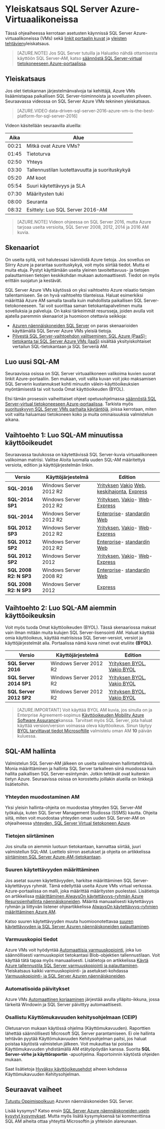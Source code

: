 <properties
    pageTitle="Yleiskatsaus SQL Server Azure-Virtuaalikoneissa | Microsoft Azure"
    description="Tietoja koko SQL Server-versioiden suorittaminen Azure Virtual tietokoneissa. Suora linkkejä kaikkiin SQL Server AM kuvia ja aiheeseen liittyvää sisältöä."
    services="virtual-machines-windows"
    documentationCenter=""
    authors="rothja"
    manager="jhubbard"
    editor=""
    tags="azure-service-management"/>

<tags
    ms.service="virtual-machines-windows"
    ms.devlang="na"
    ms.topic="get-started-article"
    ms.tgt_pltfrm="vm-windows-sql-server"
    ms.workload="infrastructure-services"
    ms.date="10/19/2016"
    ms.author="jroth"/>

# <a name="overview-of-sql-server-on-azure-virtual-machines"></a>Yleiskatsaus SQL Server Azure-Virtuaalikoneissa

Tässä ohjeaiheessa kerrotaan asetusten käynnissä SQL Server Azure-virtuaalikoneissa (VMs) sekä [linkit portaalin kuvat](#option-1-create-a-sql-vm-with-per-minute-licensing) ja [yleisten tehtävien](#manage-your-sql-vm)yleiskatsaus.

>[AZURE.NOTE] Jos SQL Server tutuilla ja Haluatko nähdä ottamisesta käyttöön SQL Server-AM, katso [säännöstä SQL Server-virtual tietokoneeseen Azure-portaalissa](virtual-machines-windows-portal-sql-server-provision.md).

## <a name="overview"></a>Yleiskatsaus
Jos olet tietokannan järjestelmänvalvoja tai kehittäjä, Azure VMs lisäämistapaa paikallisen SQL Server-toiminnoista ja sovellusten pilveen. Seuraavassa videossa on SQL Server Azure VMs tekninen yleiskatsaus.

> [AZURE.VIDEO data-driven-sql-server-2016-azure-vm-is-the-best-platform-for-sql-server-2016]

Videon käsitellään seuraavilla alueilla:

|Aika|Alue|
|---|---|
| 00:21 | Mitkä ovat Azure VMs? |
| 01:45 | Tietoturva |
| 02:50 | Yhteys |
| 03:30 | Tallennustilan luotettavuutta ja suorituskykyä |
| 05:20 | AM koot |
| 05:54 | Suuri käytettävyys ja SLA |
| 07:30 | Määritysten tuki |
| 08:00 | Seuranta |
| 08:32 | Esittely: Luo SQL Server 2016-AM |

>[AZURE.NOTE] Videon ohjeessa on SQL Server 2016, mutta Azure tarjoaa useita versioita, SQL Server 2008, 2012, 2014 ja 2016 AM kuvia. 

## <a name="scenarios"></a>Skenaariot
On useita syitä, voit halutessasi isännöidä Azure tietoja. Jos sovellus on Siirry Azure ja parantaa suorituskykyä, voit myös siirtää tiedot. Mutta ei muita etuja. Pystyt käyttämään useita yleinen tavoitettavuus- ja tietojen palauttamisen tietojen keskikohdan mukaan automaattisesti. Tiedot on myös erittäin suojatun ja kestävät.

SQL Server Azure VMs käytössä on yksi vaihtoehto Azure relaatio tietojen tallentamiseen. Se on hyvä vaihtoehto tilanteissa. Haluat esimerkiksi määrittää Azure AM samalla tavalla kuin mahdollista paikallisen SQL Server-tietokoneeseen. Tai voit suorittaa saman tietokantapalvelimen muita sovelluksia ja palveluja. On kaksi tärkeimmät resursseja, joiden avulla voit ajatella paremmin skenaariot ja huomioon otettavia seikkoja:

 - [Azuren näennäiskoneiden SQL Server](https://azure.microsoft.com/services/virtual-machines/sql-server/) on paras skenaarioiden käyttämällä SQL Server Azure VMs yleisiä tietoja. 
 - [Pilvestä SQL Server-vaihtoehdon valitseminen: SQL Azure (PaaS)-tietokanta tai SQL Server Azure VMs (IaaS)](../sql-database/sql-database-paas-vs-sql-server-iaas.md) sisältää yksityiskohtaiset vertailun SQL-tietokantaan ja SQL Serveriä AM.

## <a name="create-a-new-sql-vm"></a>Luo uusi SQL-AM
Seuraavissa osissa on SQL Server virtuaalikoneen valikoima kuvien suorat linkit Azure-portaaliin. Sen mukaan, voit valita kuvan voit joko maksamisen SQL Serverin kustannukset kohti minuutin välein-käyttöoikeuksien myöntämisestä tai voit tuoda Omat käyttöoikeuden (BYOL).

Etsi tämän prosessin vaiheittaiset ohjeet opetusohjelmassa [säännöstä SQL Server-virtual tietokoneeseen Azure-portaalissa](virtual-machines-windows-portal-sql-server-provision.md). Tarkista myös [suorituskyvyn SQL Server VMs parhaita käytäntöjä](virtual-machines-windows-sql-performance.md), joissa kerrotaan, miten voit valita haluamasi tietokoneen koko ja muita ominaisuuksia valmistelun aikana.

## <a name="option-1-create-a-sql-vm-with-per-minute-licensing"></a>Vaihtoehto 1: Luo SQL-AM minuutissa käyttöoikeudet
Seuraavassa taulukossa on käytettävissä SQL Server-kuvia virtuaalikoneen valikoiman matriisi. Valitse Aloita luomalla uuden SQL-AM määritettyä versiota, edition ja käyttöjärjestelmän linkin.

|Versio|Käyttöjärjestelmä|Edition|
|---|---|---|
|**SQL-2016**|Windows Server 2012 R2|[Yrityksen](https://portal.azure.com/#create/Microsoft.SQLServer2016RTMEnterpriseWindowsServer2012R2) [Vakio](https://portal.azure.com/#create/Microsoft.SQLServer2016RTMStandardWindowsServer2012R2) [Web](https://portal.azure.com/#create/Microsoft.SQLServer2016RTMWebWindowsServer2012R2), [keskihajonta](https://portal.azure.com/#create/Microsoft.SQLServer2016RTMDeveloperWindowsServer2012R2), [Express](https://portal.azure.com/#create/Microsoft.SQLServer2016RTMExpressWindowsServer2012R2)|
|**SQL-2014 SP1**|Windows Server 2012 R2|[Yrityksen](https://portal.azure.com/#create/Microsoft.SQLServer2014SP1EnterpriseWindowsServer2012R2), [Vakio](https://portal.azure.com/#create/Microsoft.SQLServer2014SP1StandardWindowsServer2012R2)- [Web](https://portal.azure.com/#create/Microsoft.SQLServer2014SP1WebWindowsServer2012R2)- [Express](https://portal.azure.com/#create/Microsoft.SQLServer2014SP1ExpressWindowsServer2012R2)|
|**SQL-2014**|Windows Server 2012 R2|[Enterprise](https://portal.azure.com/#create/Microsoft.SQLServer2014EnterpriseWindowsServer2012R2)- [standardin](https://portal.azure.com/#create/Microsoft.SQLServer2014StandardWindowsServer2012R2) [Web](https://portal.azure.com/#create/Microsoft.SQLServer2014WebWindowsServer2012R2)|
|**SQL 2012 SP3**|Windows Server 2012 R2|[Yrityksen](https://portal.azure.com/#create/Microsoft.SQLServer2012SP3EnterpriseWindowsServer2012R2), [Vakio](https://portal.azure.com/#create/Microsoft.SQLServer2012SP3StandardWindowsServer2012R2)- [Web](https://portal.azure.com/#create/Microsoft.SQLServer2012SP3WebWindowsServer2012R2)- [Express](https://portal.azure.com/#create/Microsoft.SQLServer2012SP3ExpressWindowsServer2012R2)|
|**SQL 2012 SP2**|Windows Server 2012 R2|[Enterprise](https://portal.azure.com/#create/Microsoft.SQLServer2012SP2EnterpriseWindowsServer2012R2)- [standardin](https://portal.azure.com/#create/Microsoft.SQLServer2012SP2StandardWindowsServer2012R2) [Web](https://portal.azure.com/#create/Microsoft.SQLServer2012SP2WebWindowsServer2012R2)|
|**SQL 2012 SP2**|Windows Server 2012|[Yrityksen](https://portal.azure.com/#create/Microsoft.SQLServer2012SP2EnterpriseWindowsServer2012), [Vakio](https://portal.azure.com/#create/Microsoft.SQLServer2012SP2StandardWindowsServer2012)- [Web](https://portal.azure.com/#create/Microsoft.SQLServer2012SP2WebWindowsServer2012)- [Express](https://portal.azure.com/#create/Microsoft.SQLServer2012SP2ExpressWindowsServer2012)|
|**SQL 2008 R2: N SP3**|Windows Server 2008 R2|[Enterprise](https://portal.azure.com/#create/Microsoft.SQLServer2008R2SP3EnterpriseWindowsServer2008R2)- [standardin](https://portal.azure.com/#create/Microsoft.SQLServer2008R2SP3StandardWindowsServer2008R2) [Web](https://portal.azure.com/#create/Microsoft.SQLServer2008R2SP3WebWindowsServer2008R2)|
|**SQL 2008 R2: N SP3**|Windows Server 2012|[Express](https://portal.azure.com/#create/Microsoft.SQLServer2008R2SP3ExpressWindowsServer2012)|

## <a name="option-2-create-a-sql-vm-with-an-existing-license"></a>Vaihtoehto 2: Luo SQL-AM aiemmin käyttöoikeuksin
Voit myös tuoda Omat käyttöoikeuden (BYOL). Tässä skenaariossa maksat vain ilman mitään muita kulujen SQL Server-lisensointi AM. Haluat käyttää omia käyttöoikeus, käyttää matriisissa SQL Server-versiot, versiot ja käyttöjärjestelmät alla. Portaalissa nämä kuva nimet ovat etuliite **{BYOL}**.

|Versio|Käyttöjärjestelmä|Edition|
|---|---|---|
|**SQL Server 2016**|Windows Server 2012 R2|[Yrityksen BYOL](https://portal.azure.com/#create/Microsoft.BYOLSQLServer2016RTMStandardWindowsServer2012R2), [Vakio BYOL](https://portal.azure.com/#create/Microsoft.BYOLSQLServer2016RTMStandardWindowsServer2012R2)|
|**SQL Server 2014 SP1**|Windows Server 2012 R2|[Yrityksen BYOL](https://portal.azure.com/#create/Microsoft.BYOLSQLServer2014SP1EnterpriseWindowsServer2012R2), [Vakio BYOL](https://portal.azure.com/#create/Microsoft.BYOLSQLServer2014SP1StandardWindowsServer2012R2)|
|**SQL Server 2012 SP2**|Windows Server 2012 R2|[Yrityksen BYOL](https://portal.azure.com/#create/Microsoft.BYOLSQLServer2012SP3EnterpriseWindowsServer2012R2), [Vakio BYOL](https://portal.azure.com/#create/Microsoft.BYOLSQLServer2012SP3StandardWindowsServer2012R2)|

> [AZURE.IMPORTANT] Voit käyttää BYOL AM kuvia, jos sinulla on ja Enterprise Agreement-sopimus [Käyttöoikeuden Mobility Azure Software Assurance](https://azure.microsoft.com/pricing/license-mobility/)kanssa. Tarvitset myös SQL Server, jota haluat käyttää version/version voimassa oleva käyttöoikeus. Sinun täytyy [BYOL tarvittavat tiedot Microsoftille](http://d36cz9buwru1tt.cloudfront.net/License_Mobility_Customer_Verification_Guide.pdf) valmistelu oman AM **10** päivän kuluessa.

## <a name="manage-your-sql-vm"></a>SQL-AM hallinta
Valmistelun SQL Server-AM jälkeen on useita valinnainen hallintatehtäviä. Monia määrittäminen ja hallinta SQL Server tarkalleen siinä muodossa kuin hallita paikallisen SQL Server-esiintymän. Jotkin tehtävät ovat kuitenkin tietyn Azure. Seuraavissa osissa on korostettu joillakin alueilla on linkkejä lisätietoihin.

### <a name="connect-to-the-vm"></a>Yhteyden muodostaminen AM
Yksi yleisin hallinta-ohjeita on muodostaa yhteyden SQL Server-AM työkaluja, kuten SQL Server Management Studiossa (SSMS) kautta. Ohjeita siitä, miten voit muodostaa yhteyden oman uuden SQL Server-AM on ohjeaiheessa [yhteyden, SQL Server Virtual tietokoneen Azure](virtual-machines-windows-sql-connect.md).

### <a name="migrate-your-data"></a>Tietojen siirtäminen
Jos sinulla on aiemmin luotuun tietokantaan, kannattaa siirtää, juuri valmistellun SQL-AM. Luettelo siirron asetukset ja ohjeita on artikkelissa [siirtäminen SQL Server Azure-AM-tietokantaan](virtual-machines-windows-migrate-sql.md).

### <a name="configure-high-availability"></a>Suuren käytettävyyden määrittäminen
Jos asetat suuren käytettävyyden, harkitse määrittäminen SQL Server-käytettävyys ryhmät. Tämä edellyttää useita Azure VMs virtual verkossa. Azure-portaalissa on malli, joka määrittää määritysten puolestasi. Lisätietoja on artikkelissa [määrittäminen AlwaysOn käytettävyys-ryhmän Azure Resurssienhallinta näennäiskoneiden](virtual-machines-windows-portal-sql-alwayson-availability-groups.md). Määritä manuaalisesti käytettävyys ryhmän ja liittyvän listener ohjeartikkelissa [AlwaysOn käytettävyys-ryhmien määrittäminen Azure AM](virtual-machines-windows-portal-sql-alwayson-availability-groups-manual.md).

Katso suuren käytettävyyden muuta huomioonotettavaa [suuren käytettävyyden ja SQL Server Azuren näennäiskoneiden palauttaminen](virtual-machines-windows-sql-high-availability-dr.md).

### <a name="back-up-your-data"></a>Varmuuskopioi tiedot
Azure VMs voit hyödyntää [Automaattisia varmuuskopiointi](virtual-machines-windows-sql-automated-backup.md), joka luo säännöllisesti varmuuskopiot tietokantasi Blob-objektien tallennustilaan. Voit käyttää tätä tapaa myös manuaalisesti. Lisätietoja on artikkelissa [Käytä Azure tallennustila SQL Server varmuuskopiointi ja palauttaminen](virtual-machines-windows-use-storage-sql-server-backup-restore.md). Yleiskatsaus kaikki varmuuskopiointi- ja asetukset-kohdassa [Varmuuskopiointi- ja SQL Server Azuren näennäiskoneiden](virtual-machines-windows-sql-backup-recovery.md).

### <a name="automate-updates"></a>Automatisoida päivitykset
Azure VMs [Automaattinen korjaaminen](virtual-machines-windows-sql-automated-patching.md) järjestää avulla ylläpito-ikkuna, jossa tärkeitä Windowin ja SQL Server päivittyy automaattisesti.

### <a name="customer-experience-improvement-program-ceip"></a>Osallistu Käyttömukavuuden kehitysohjelmaan (CEIP)
Oletusarvon mukaan käytössä ohjelma (Käyttömukavuuden). Raporttien lähettää säännöllisesti Microsoft SQL Server parantamiseen. Ei ole hallinta tehtävän pyytää Käyttömukavuuden Kehitysohjelman paitsi, jos haluat poistaa käytöstä valmistelun jälkeen. Voit mukauttaa tai poistaa Käyttömukavuuden yhdistämällä AM etätyöpöydän kanssa. Suorita **SQL Server-virhe ja käyttöraportin** -apuohjelma. Raportoinnin käytöstä ohjeiden mukaan. 

Saat lisätietoja [Hyväksy käyttöoikeusehdot](https://msdn.microsoft.com/library/ms143343.aspx) aiheen kohdassa Käyttömukavuuden Kehitysohjelman. 

## <a name="next-steps"></a>Seuraavat vaiheet
[Tutustu Oppimispolkuun](https://azure.microsoft.com/documentation/learning-paths/sql-azure-vm/) Azuren näennäiskoneiden SQL Server.

Lisää kysymys? Katso ensin [SQL Server Azure näennäiskoneiden usein kysytyt kysymykset](virtual-machines-windows-sql-server-iaas-faq.md). Mutta myös lisätä kysymyksensä tai kommenttinsa SQL AM aiheita ottaa yhteyttä Microsoftin ja yhteisön alareunaan.
